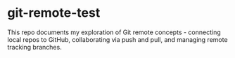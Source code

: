 # git-remote-test
This repo documents my exploration of Git remote concepts - connecting local repos to GitHub, collaborating via push and pull, and managing remote tracking branches.
